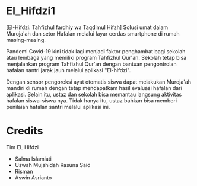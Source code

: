 # El_Hifdzi1

[El-Hifdzi: Tahfizhul fardhiy wa Taqdimul Hifzh]
Solusi umat dalam Muroja'ah dan setor Hafalan melalui layar cerdas smartphone di rumah masing-masing.

Pandemi Covid-19 kini tidak lagi menjadi faktor penghambat bagi sekolah atau lembaga yang memiliki program Tahfizhul Qur'an. Sekolah tetap bisa menjalankan program Tahfizhul Qur'an dengan bantuan pengontrolan hafalan santri jarak jauh melalui aplikasi "El-hifdzi".

Dengan sensor pengoreksi ayat otomatis siswa dapat melakukan Muroja'ah mandiri di rumah dengan tetap mendapatkam hasil evaluasi hafalan dari aplikasi. Selain itu, ustaz dan sekolah bisa memantau langsung aktivitas hafalan siswa-siswa nya. Tidak hanya itu, ustaz bahkan bisa memberi penilaian hafalan santri melalui aplikasi ini.


Credits
=======
Tim EL Hifdzi
- Salma Islamiati
- Uswah Mujahidah Rasuna Said
- Risman
- Aswin Asrianto
